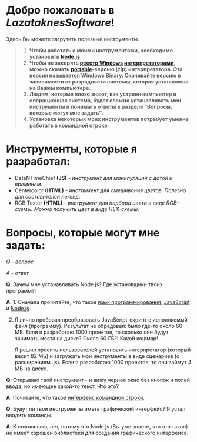 # Добро пожаловать в _LazataknesSoftware_! 
Здесь Вы можете загрузить полезные инструменты.

> 1. **Чтобы работать с моими инструментами, необходимо установить [Node.js](https://nodejs.org/en/download).**
> 2. **Чтобы не засорять [реестр Windows](https://ru.wikipedia.org/wiki/%D0%A0%D0%B5%D0%B5%D1%81%D1%82%D1%80_Windows) [интерпретаторами](https://ru.wikipedia.org/wiki/%D0%98%D0%BD%D1%82%D0%B5%D1%80%D0%BF%D1%80%D0%B5%D1%82%D0%B0%D1%82%D0%BE%D1%80), можно скачать [portable](https://ru.wikipedia.org/wiki/%D0%9F%D0%B5%D1%80%D0%B5%D0%BD%D0%BE%D1%81%D0%B8%D0%BC%D0%BE%D0%B5_%D0%BF%D1%80%D0%B8%D0%BB%D0%BE%D0%B6%D0%B5%D0%BD%D0%B8%D0%B5)-версию (zip) интерпретатора. Эта версия называется Windows Binary. Скачивайте версию в зависимости от разрядности системы, которая установлена на Вашем компьютере.**
> 3. **Людям, которые плохо знают, как устроен компьютер и операционная система, будет сложно устанавливать мои инструменты и понимать ответы в разделе "Вопросы, которые могут мне задать".**
> 4. **Установка некоторых моих инструментов потребует умение работать в командной строке**

# Инструменты, которые я разработал:
* DateNTimeChief **(JS)** - _инструмент для манипуляций с датой и временем_.
* Centercolor **(HTML)** - _инструмент для смешивания цветов. Полезно для составителей легенд._
* RGB Tester **(HTML)** - _инструмент для подбора цвета в виде RGB-схемы. Можно получить цвет в виде HEX-схемы._

# Вопросы, которые могут мне задать:
_Q - вопрос_

_A - ответ_


**Q**: Зачем мне устанавливать Node.js? Где установщики твоих программ?!

**A**: 1. Сначала прочитайте, что такое [язык программирования](https://ru.wikipedia.org/wiki/%D0%AF%D0%B7%D1%8B%D0%BA_%D0%BF%D1%80%D0%BE%D0%B3%D1%80%D0%B0%D0%BC%D0%BC%D0%B8%D1%80%D0%BE%D0%B2%D0%B0%D0%BD%D0%B8%D1%8F), [JavaScript](https://ru.wikipedia.org/wiki/JavaScript) и [Node.js](https://ru.wikipedia.org/wiki/Node.js).

2. Я лично пробовал преобразовать JavaScript-скрипт в исполняемый файл (программу). Результат не обрадовал: было где-то около 60 МБ. Если я разработаю 1000 проектов, то сколько они будут занимать места на диске? Около 60 ГБ?! Какой кошмар!
   
   Я решил просить пользователей установить интерпретатор (который весит 82 МБ) и загружать мои инструменты в виде сценариев (с расширением .js). Если я разработаю 1000 проектов, то они займут 4 МБ на диске.


**Q**: Открываю твой инструмент - и вижу черное окно без кнопок и полей ввода, но имеющее какой-то текст. Что это?

**A**: Почитайте, что такое [интерфейс командной строки](https://ru.wikipedia.org/wiki/%D0%98%D0%BD%D1%82%D0%B5%D1%80%D1%84%D0%B5%D0%B9%D1%81_%D0%BA%D0%BE%D0%BC%D0%B0%D0%BD%D0%B4%D0%BD%D0%BE%D0%B9_%D1%81%D1%82%D1%80%D0%BE%D0%BA%D0%B8).


**Q**: Будут ли твои инструменты иметь графический интерфейс? Я устал вводить команды.

**A**: К сожалению, нет, потому что Node.js (Вы уже знаете, что это такое) не имеет хорошей библиотеки для создания графического интерфейса.
